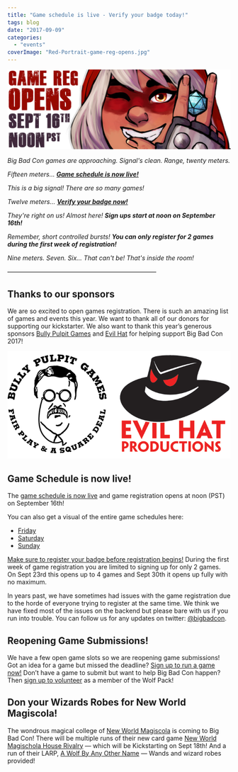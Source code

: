 ```yaml
---
title: "Game schedule is live - Verify your badge today!"
tags: blog
date: "2017-09-09"
categories: 
  - "events"
coverImage: "Red-Portrait-game-reg-opens.jpg"
---
```


_![Red-Portrait-game-reg-opens](images/Red-Portrait-game-reg-opens.jpg)_

_Big Bad Con games are approaching. Signal's clean. Range, twenty meters._ 

_Fifteen meters… [**Game schedule is now live!**](https://www.bigbadcon.com/events/)_ 

_This is a big signal! There are so many games!_ 

_Twelve meters… [**Verify your badge now!**](https://www.bigbadcon.com/events/verify-your-2017-big-bad-con-badge/)_ 

_They're right on us! Almost here! **Sign ups start at noon on September 16th!**_ 

_Remember, short controlled bursts! **You can only register for 2 games during the first week of registration!**_ 

_Nine meters. Seven. Six… That can't be! That's inside the room!_

————————————————————————

## Thanks to our sponsors

We are so excited to open games registration. There is such an amazing list of games and events this year. We want to thank all of our donors for supporting our kickstarter. We also want to thank this year’s generous sponsors [Bully Pulpit Games](http://bullypulpitgames.com/) and [Evil Hat](https://www.evilhat.com/home/) for helping support Big Bad Con 2017!

![BPG_EHP_Logos](images/BPG_EHP_Logos.png)

## Game Schedule is now live!

The [game schedule is now live](https://www.bigbadcon.com/events/) and game registration opens at noon (PST) on September 16th!

You can also get a visual of the entire game schedules here:

- [Friday](https://docs.google.com/spreadsheets/d/1ddhAGCuUTffBtHLHCqz9Q2fxGf5GQLH93NwLHWHLQeQ/edit#gid=2)
- [Saturday](https://docs.google.com/spreadsheets/d/1ddhAGCuUTffBtHLHCqz9Q2fxGf5GQLH93NwLHWHLQeQ/edit#gid=3)
- [Sunday](https://docs.google.com/spreadsheets/d/1ddhAGCuUTffBtHLHCqz9Q2fxGf5GQLH93NwLHWHLQeQ/edit#gid=4)

[Make sure to register your badge before registration begins!](https://www.bigbadcon.com/events/verify-your-2017-big-bad-con-badge/) During the first week of game registration you are limited to signing up for only 2 games. On Sept 23rd this opens up to 4 games and Sept 30th it opens up fully with no maximum.

In years past, we have sometimes had issues with the game registration due to the horde of everyone trying to register at the same time. We think we have fixed most of the issues on the backend but please bare with us if you run into trouble. You can follow us for any updates on twitter: [@bigbadcon](https://twitter.com/bigbadcon).

## Reopening Game Submissions!

We have a few open game slots so we are reopening game submissions! Got an idea for a game but missed the deadline? [Sign up to run a game now!](https://www.bigbadcon.com/volunteer/run-a-game/) Don’t have a game to submit but want to help Big Bad Con happen? Then [sign up to volunteer](https://www.bigbadcon.com/volunteer/join-the-wolf-pack/) as a member of the Wolf Pack!

## Don your Wizards Robes for New World Magiscola!

The wondrous magical college of [New World Magiscola](https://magischola.com/) is coming to Big Bad Con! There will be multiple runs of their new card game [New World Magischola House Rivalry](https://www.bigbadcon.com/events/new-world-magischola-house-rivalry/) — which will be Kickstarting on Sept 18th! And a run of their LARP, [A Wolf By Any Other Name](https://www.bigbadcon.com/events/a-wolf-by-any-other-name/) — Wands and wizard robes provided!
